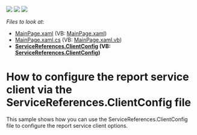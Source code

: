 <!-- default badges list -->
![](https://img.shields.io/endpoint?url=https://codecentral.devexpress.com/api/v1/VersionRange/134584602/13.1.4%2B)
[![](https://img.shields.io/badge/Open_in_DevExpress_Support_Center-FF7200?style=flat-square&logo=DevExpress&logoColor=white)](https://supportcenter.devexpress.com/ticket/details/E2876)
[![](https://img.shields.io/badge/📖_How_to_use_DevExpress_Examples-e9f6fc?style=flat-square)](https://docs.devexpress.com/GeneralInformation/403183)
<!-- default badges end -->
<!-- default file list -->
*Files to look at*:

* [MainPage.xaml](./CS/E2876/MainPage.xaml) (VB: [MainPage.xaml](./VB/E2876/MainPage.xaml))
* [MainPage.xaml.cs](./CS/E2876/MainPage.xaml.cs) (VB: [MainPage.xaml.vb](./VB/E2876/MainPage.xaml.vb))
* **[ServiceReferences.ClientConfig](./CS/E2876/ServiceReferences.ClientConfig) (VB: [ServiceReferences.ClientConfig](./VB/E2876/ServiceReferences.ClientConfig))**
<!-- default file list end -->
# How to configure the report service client via the ServiceReferences.ClientConfig file


<p>This sample shows how you can use the ServiceReferences.ClientConfig file to configure the report service client options.</p>

<br/>


